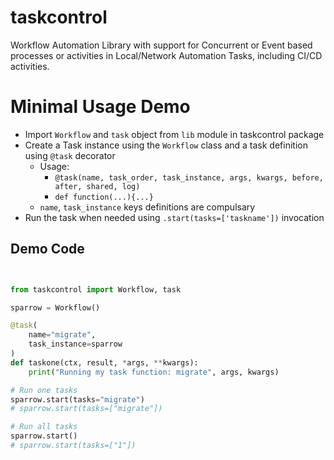# taskcontrol

Workflow Automation Library with support for Concurrent or Event based processes or activities in Local/Network Automation Tasks, including CI/CD activities.


# Minimal Usage Demo

* Import `Workflow` and `task` object from `lib` module in taskcontrol package
* Create a Task instance using the `Workflow` class and a task definition using `@task` decorator
    - Usage: 
        - `@task(name, task_order, task_instance, args, kwargs, before, after, shared, log)`
        - `def function(...){...}`
    - `name`, `task_instance` keys definitions are compulsary
* Run the task when needed using `.start(tasks=['taskname'])` invocation


## Demo Code

```python


from taskcontrol import Workflow, task

sparrow = Workflow()

@task(
    name="migrate",
    task_instance=sparrow
)
def taskone(ctx, result, *args, **kwargs):
    print("Running my task function: migrate", args, kwargs)

# Run one tasks
sparrow.start(tasks="migrate")
# sparrow.start(tasks=["migrate"])

# Run all tasks
sparrow.start()
# sparrow.start(tasks=["1"])


```

